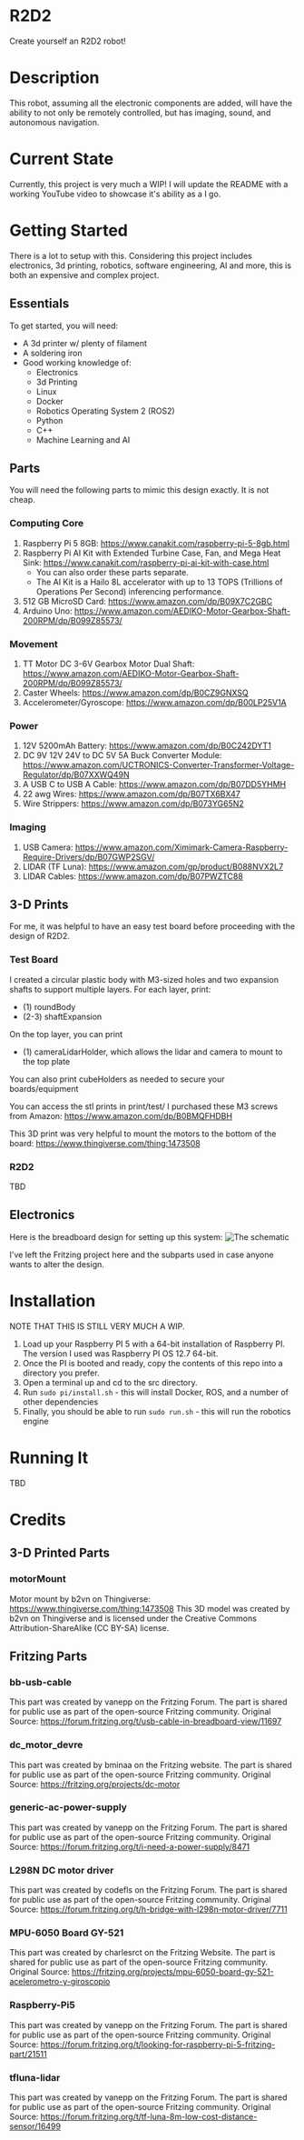 # R2D2
Create yourself an R2D2 robot! 

# Description
This robot, assuming all the electronic components are added, will have the ability to not only be remotely controlled, but has imaging, sound, and autonomous navigation. 

# Current State
Currently, this project is very much a WIP! I will update the README with a working YouTube video to showcase it's ability as a I go.

# Getting Started
There is a lot to setup with this. Considering this project includes electronics, 3d printing, robotics, software engineering, AI and more, this is both an expensive and complex project. 

## Essentials
To get started, you will need:
 - A 3d printer w/ plenty of filament
 - A soldering iron
 - Good working knowledge of: 
    - Electronics
    - 3d Printing
    - Linux
    - Docker
    - Robotics Operating System 2 (ROS2)
    - Python
    - C++
    - Machine Learning and AI

## Parts
You will need the following parts to mimic this design exactly. It is not cheap. 

### Computing Core
1) Raspberry Pi 5 8GB: https://www.canakit.com/raspberry-pi-5-8gb.html 
2) Raspberry Pi AI Kit with Extended Turbine Case, Fan, and Mega Heat Sink: https://www.canakit.com/raspberry-pi-ai-kit-with-case.html
    - You can also order these parts separate. 
    - The AI Kit is a Hailo 8L accelerator with up to 13 TOPS (Trillions of Operations Per Second) inferencing performance.
3) 512 GB MicroSD Card: https://www.amazon.com/dp/B09X7C2GBC
4) Arduino Uno: https://www.amazon.com/AEDIKO-Motor-Gearbox-Shaft-200RPM/dp/B099Z85573/ 

### Movement
1) TT Motor DC 3-6V Gearbox Motor Dual Shaft: https://www.amazon.com/AEDIKO-Motor-Gearbox-Shaft-200RPM/dp/B099Z85573/
2) Caster Wheels: https://www.amazon.com/dp/B0CZ9GNXSQ
3) Accelerometer/Gyroscope: https://www.amazon.com/dp/B00LP25V1A

### Power
1) 12V 5200mAh Battery: https://www.amazon.com/dp/B0C242DYT1
2) DC 9V 12V 24V to DC 5V 5A Buck Converter Module: https://www.amazon.com/UCTRONICS-Converter-Transformer-Voltage-Regulator/dp/B07XXWQ49N 
3) A USB C to USB A Cable: https://www.amazon.com/dp/B07DD5YHMH 
4) 22 awg Wires: https://www.amazon.com/dp/B07TX6BX47
5) Wire Strippers: https://www.amazon.com/dp/B073YG65N2  

### Imaging
1) USB Camera: https://www.amazon.com/Ximimark-Camera-Raspberry-Require-Drivers/dp/B07GWP2SGV/
2) LIDAR (TF Luna): https://www.amazon.com/gp/product/B088NVX2L7
3) LIDAR Cables: https://www.amazon.com/dp/B07PWZTC88 

## 3-D Prints
For me, it was helpful to have an easy test board before proceeding with the design of R2D2.

### Test Board
I created a circular plastic body with M3-sized holes and two expansion shafts to support multiple layers. For each layer, print:
- (1) roundBody 
- (2-3) shaftExpansion

On the top layer, you can print 
- (1) cameraLidarHolder, which allows the lidar and camera to mount to the top plate

You can also print cubeHolders as needed to secure your boards/equipment

You can access the stl prints in print/test/
I purchased these M3 screws from Amazon: https://www.amazon.com/dp/B0BMQFHDBH

This 3D print was very helpful to mount the motors to the bottom of the board: https://www.thingiverse.com/thing:1473508 

### R2D2
TBD

## Electronics
Here is the breadboard design for setting up this system:
 ![The schematic](schematic/schematic.png)

I've left the Fritzing project here and the subparts used in case anyone wants to alter the design.

# Installation
NOTE THAT THIS IS STILL VERY MUCH A WIP. 
1) Load up your Raspberry PI 5 with a 64-bit installation of Raspberry PI. The version I used was Raspberry PI OS 12.7 64-bit.
2) Once the PI is booted and ready, copy the contents of this repo into a directory you prefer.
3) Open a terminal up and cd to the src directory. 
4) Run ```sudo pi/install.sh``` - this will install Docker, ROS, and a number of other dependencies
5) Finally, you should be able to run ```sudo run.sh``` - this will run the robotics engine


# Running It
TBD

# Credits
## 3-D Printed Parts
### motorMount
Motor mount by b2vn on Thingiverse: https://www.thingiverse.com/thing:1473508
This 3D model was created by b2vn on Thingiverse and is licensed under the Creative Commons Attribution-ShareAlike (CC BY-SA) license.

## Fritzing Parts
### bb-usb-cable
This part was created by vanepp on the Fritzing Forum.
The part is shared for public use as part of the open-source Fritzing community.
Original Source: https://forum.fritzing.org/t/usb-cable-in-breadboard-view/11697

### dc_motor_devre
This part was created by bminaa on the Fritzing website.
The part is shared for public use as part of the open-source Fritzing community.
Original Source: https://fritzing.org/projects/dc-motor

### generic-ac-power-supply
This part was created by vanepp on the Fritzing Forum.
The part is shared for public use as part of the open-source Fritzing community.
Original Source: https://forum.fritzing.org/t/i-need-a-power-supply/8471

### L298N DC motor driver
This part was created by codefls on the Fritzing Forum.
The part is shared for public use as part of the open-source Fritzing community.
Original Source: https://forum.fritzing.org/t/h-bridge-with-l298n-motor-driver/7711 

### MPU-6050 Board GY-521
This part was created by charlesrct on the Fritzing Website.
The part is shared for public use as part of the open-source Fritzing community.
Original Source: https://fritzing.org/projects/mpu-6050-board-gy-521-acelerometro-y-giroscopio 

### Raspberry-Pi5
This part was created by vanepp on the Fritzing Forum.
The part is shared for public use as part of the open-source Fritzing community.
Original Source: https://forum.fritzing.org/t/looking-for-raspberry-pi-5-fritzing-part/21511

### tfluna-lidar
This part was created by vanepp on the Fritzing Forum.
The part is shared for public use as part of the open-source Fritzing community.
Original Source: https://forum.fritzing.org/t/tf-luna-8m-low-cost-distance-sensor/16499 